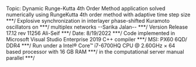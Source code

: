 
Topic: Dynamic Runge-Kutta 4th Order Method application
solved numerically using RungeKutta 4th order method with adaptive time step size ***/
Explosive synchronization in interlayer phase-shifted Kuramoto oscillators on  ***/
multiplex networks     --Sarika Jalan--                                      ***/
Version Release 17.12 rev 11256                                                Ali-Seif  ***/
Date: 8/19/2022                                                                          ***/
Code implemented in Microsoft Visual Studio Enterprise 2019 C++ compiler                 ***/
MSI: PX60 6QD/ DDR4                                                                      ***/
Run under a Intel® Core™ i7-6700HQ CPU @ 2.60GHz × 64 based processor with 16 GB RAM     ***/
in the computational server manual parallel                                              ***/
